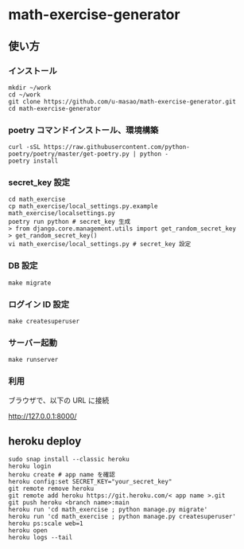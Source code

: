 # math-exercise-generator

## 使い方

### インストール

```
mkdir ~/work
cd ~/work
git clone https://github.com/u-masao/math-exercise-generator.git
cd math-exercise-generator
```

### poetry コマンドインストール、環境構築

```
curl -sSL https://raw.githubusercontent.com/python-poetry/poetry/master/get-poetry.py | python -
poetry install
```

### secret_key 設定

```
cd math_exercise
cp math_exercise/local_settings.py.example math_exercise/localsettings.py
poetry run python # secret_key 生成
> from django.core.management.utils import get_random_secret_key
> get_random_secret_key()
vi math_exercise/local_settings.py # secret_key 設定

```

### DB 設定

```
make migrate
```

### ログイン ID 設定

```
make createsuperuser
```

### サーバー起動

```
make runserver
```

### 利用

ブラウザで、以下の URL に接続

http://127.0.0.1:8000/



## heroku deploy


```
sudo snap install --classic heroku
heroku login
heroku create # app name を確認
heroku config:set SECRET_KEY="your_secret_key"
git remote remove heroku
git remote add heroku https://git.heroku.com/< app name >.git
git push heroku <branch name>:main
heroku run 'cd math_exercise ; python manage.py migrate'
heroku run 'cd math_exercise ; python manage.py createsuperuser'
heroku ps:scale web=1
heroku open
heroku logs --tail
```
